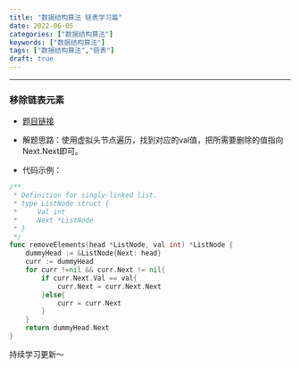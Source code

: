 ```yaml
---
title: "数据结构算法 链表学习篇"
date: 2022-06-05
categories: ["数据结构算法"]
keywords: ["数据结构算法"]
tags: ["数据结构算法","链表"]
draft: true
---
```


---

### 移除链表元素

- [题目链接](https://leetcode.cn/problems/remove-linked-list-elements/)

- 解题思路：使用虚拟头节点遍历，找到对应的val值，把所需要删除的值指向Next.Next即可。

- 代码示例：

```go
/**
 * Definition for singly-linked list.
 * type ListNode struct {
 *     Val int
 *     Next *ListNode
 * }
 */
func removeElements(head *ListNode, val int) *ListNode {
    dummyHead := &ListNode{Next: head}
    curr := dummyHead
    for curr !=nil && curr.Next != nil{
        if curr.Next.Val == val{
            curr.Next = curr.Next.Next
        }else{
            curr = curr.Next
        }
    }
    return dummyHead.Next
}
```

持续学习更新～
